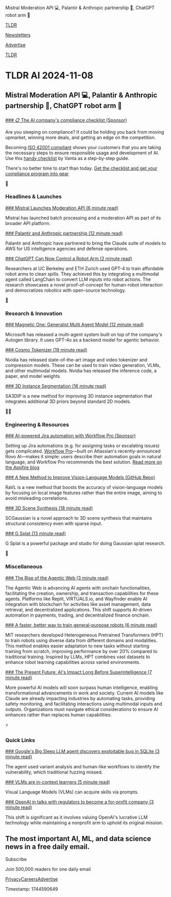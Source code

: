 Mistral Moderation API 💻, Palantir & Anthropic partnership 🤝, ChatGPT robot arm 🦾

[TLDR](/)

[Newsletters](/newsletters)

[Advertise](https://advertise.tldr.tech/)

[TLDR](/)

# TLDR AI 2024-11-08

## Mistral Moderation API 💻, Palantir & Anthropic partnership 🤝, ChatGPT robot arm 🦾

### 

[### 📋 The AI company's compliance checklist (Sponsor)](https://www.vanta.com/downloads/the-iso-42001-compliance-checklist?utm_campaign=compliance_for_ai&amp;utm_source=tldr-ai&amp;utm_medium=newsletter)

Are you sleeping on compliance? It could be holding you back from moving upmarket, winning more deals, and getting an edge on the competition.

Becoming [ISO 42001 compliant](https://www.vanta.com/downloads/the-iso-42001-compliance-checklist?utm_campaign=compliance_for_ai&utm_source=tldr-ai&utm_medium=newsletter) shows your customers that you are taking the necessary steps to ensure responsible usage and development of AI. Use this [handy checklist](https://www.vanta.com/downloads/the-iso-42001-compliance-checklist?utm_campaign=compliance_for_ai&utm_source=tldr-ai&utm_medium=newsletter) by Vanta as a step-by-step guide.

There's no better time to start than today. [Get the checklist and get your compliance program into gear](https://www.vanta.com/downloads/the-iso-42001-compliance-checklist?utm_campaign=compliance_for_ai&utm_source=tldr-ai&utm_medium=newsletter)

🚀

### Headlines & Launches

[### Mistral Launches Moderation API (6 minute read)](https://techcrunch.com/2024/11/07/mistral-launches-a-moderation-api/?utm_source=tldrai)

Mistral has launched batch processing and a moderation API as part of its broader API platform.

[### Palantir and Anthropic partnership (12 minute read)](https://investors.palantir.com/news-details/2024/Anthropic-and-Palantir-Partner-to-Bring-Claude-AI-Models-to-AWS-for-U.S.-Government-Intelligence-and-Defense-Operations/?utm_source=tldrai)

Palantir and Anthropic have partnered to bring the Claude suite of models to AWS for US intelligence agencies and defense operations.

[### ChatGPT Can Now Control a Robot Arm (2 minute read)](https://futurism.com/the-byte/chatgpt-control-robot-arm-clean-spill?utm_source=tldrai)

Researchers at UC Berkeley and ETH Zurich used GPT-4 to train affordable robot arms to clean spills. They achieved this by integrating a multimodal agent called LangChain to convert LLM inputs into robot actions. The research showcases a novel proof-of-concept for human-robot interaction and democratizes robotics with open-source technology.

🧠

### Research & Innovation

[### Magnetic One: Generalist Multi Agent Model (12 minute read)](https://www.microsoft.com/en-us/research/articles/magentic-one-a-generalist-multi-agent-system-for-solving-complex-tasks/?utm_source=tldrai)

Microsoft has released a multi-agent system built on top of the company's Autogen library. It uses GPT-4o as a backend model for agentic behavior.

[### Cosmo Tokenizer (19 minute read)](https://research.nvidia.com/labs/dir/cosmos-tokenizer/?utm_source=tldrai)

Nvidia has released state-of-the-art image and video tokenizer and compression models. These can be used to train video generation, VLMs, and other multimodal models. Nvidia has released the inference code, a paper, and model weights.

[### 3D Instance Segmentation (16 minute read)](https://arxiv.org/abs/2411.03819v1?utm_source=tldrai)

SA3DIP is a new method for improving 3D instance segmentation that integrates additional 3D priors beyond standard 2D models.

👨‍💻

### Engineering & Resources

[### AI-powered Jira automation with Workflow Pro (Sponsor)](https://appfire.com/resources/blog/ai-automation-jira-smarter-workflows?utm_source=techtarget&amp;utm_medium=paid_content&amp;utm_campaign=dtmp_atlassian&amp;utm_id=none&amp;utm_ct=pad&amp;utm_cc=rtg&amp;utm_pla=atlassian&amp;utm_sol=wa&amp;utm_d=Q424&amp;utm_g=gl&amp;utm_lan=en&amp;utm_content=workflow_pro)

Setting up Jira automations (e.g. for assigning tasks or escalating issues) gets complicated. [Workflow Pro](https://appfire.com/resources/blog/ai-automation-jira-smarter-workflows?utm_source=techtarget&utm_medium=paid_content&utm_campaign=dtmp_atlassian&utm_id=none&utm_ct=pad&utm_cc=rtg&utm_pla=atlassian&utm_sol=wa&utm_d=Q424&utm_g=gl&utm_lan=en&utm_content=workflow_pro)—built on Atlassian's recently-announced Rovo AI—makes it simple: users describe their automation goals in natural language, and Workflow Pro recommends the best solution. [Read more on the Appfire blog](https://appfire.com/resources/blog/ai-automation-jira-smarter-workflows?utm_source=techtarget&utm_medium=paid_content&utm_campaign=dtmp_atlassian&utm_id=none&utm_ct=pad&utm_cc=rtg&utm_pla=atlassian&utm_sol=wa&utm_d=Q424&utm_g=gl&utm_lan=en&utm_content=workflow_pro)

[### A New Method to Improve Vision-Language Models (GitHub Repo)](https://github.com/stanford-aimi/ravl?utm_source=tldrai)

RaVL is a new method that boosts the accuracy of vision-language models by focusing on local image features rather than the entire image, aiming to avoid misleading correlations.

[### 3D Scene Synthesis (18 minute read)](https://arxiv.org/abs/2411.03637v1?utm_source=tldrai)

SCGaussian is a novel approach to 3D scene synthesis that maintains structural consistency even with sparse input.

[### G Splat (13 minute read)](https://docs.gsplat.studio/main/?utm_source=tldrai)

G Splat is a powerful package and studio for doing Gaussian splat research.

🎁

### Miscellaneous

[### The Rise of the Agentic Web (3 minute read)](https://paragraph.xyz/@cryptso/onchain-ai?utm_source=tldrai)

The Agentic Web is advancing AI agents with onchain functionalities, facilitating the creation, ownership, and transaction capabilities for these agents. Platforms like Replit, VIRTUALS.io, and Wayfinder enable AI integration with blockchain for activities like asset management, data retrieval, and decentralized applications. This shift supports AI-driven automation in payments, trading, and decentralized finance onchain.

[### A faster, better way to train general-purpose robots (6 minute read)](https://news.mit.edu/2024/training-general-purpose-robots-faster-better-1028?utm_source=tldrai)

MIT researchers developed Heterogeneous Pretrained Transformers (HPT) to train robots using diverse data from different domains and modalities. This method enables easier adaptation to new tasks without starting training from scratch, improving performance by over 20% compared to traditional training. Inspired by LLMs, HPT combines vast datasets to enhance robot learning capabilities across varied environments.

[### The Present Future: AI's Impact Long Before Superintelligence (7 minute read)](https://www.oneusefulthing.org/p/the-present-future-ais-impact-long?utm_source=tldrai)

More powerful AI models will soon surpass human intelligence, enabling transformational advancements in work and society. Current AI models like Claude are already impacting industries by automating tasks, providing safety monitoring, and facilitating interactions using multimodal inputs and outputs. Organizations must navigate ethical considerations to ensure AI enhances rather than replaces human capabilities.

⚡️

### Quick Links

[### Google's Big Sleep LLM agent discovers exploitable bug in SQLite (3 minute read)](https://www.scworld.com/news/googles-big-sleep-llm-agent-discovers-exploitable-bug-in-sqlite?utm_source=tldrai)

The agent used variant analysis and human-like workflows to identify the vulnerability, which traditional fuzzing missed.

[### VLMs are in-context learners (5 minute read)](https://generative-value-learning.github.io/?utm_source=tldrai)

Visual Language Models (VLMs) can acquire skills via prompts.

[### OpenAI in talks with regulators to become a for-profit company (3 minute read)](https://cointelegraph.com/news/chat-gpt-creator-openai-in-talks-for-profit-company?utm_source=tldrai)

This shift is significant as it involves valuing OpenAI's lucrative LLM technology while maintaining a nonprofit arm to uphold its original mission.

## The most important AI, ML, and data science news in a free daily email.

Subscribe

Join 500,000 readers for one daily email

[Privacy](/privacy)[Careers](https://jobs.ashbyhq.com/tldr.tech)[Advertise](/ai/advertise)

Timestamp: 1744590649